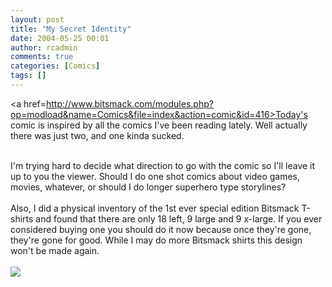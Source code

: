 ```yaml
---
layout: post
title: "My Secret Identity"
date: 2004-05-25 00:01
author: rcadmin
comments: true
categories: [Comics]
tags: []
---
```

<a href=http://www.bitsmack.com/modules.php?op=modload&name=Comics&file=index&action=comic&id=416>Today's comic</a> is inspired by all the comics I've been reading lately. Well actually there was just two, and one kinda sucked.
<br />

<br />
I'm trying hard to decide what direction to go with the comic so I'll leave it up to you the viewer. Should I do one shot comics about video games, movies, whatever, or should I do longer superhero type storylines? 
<br />

<br />
Also, I did a physical inventory of the 1st ever special edition Bitsmack T-shirts and found that there are only 18 left, 9 large and 9 x-large. If you ever considered buying one you should do it now because once they're gone, they're gone for good. While I may do more Bitsmack shirts this design won't be made again.<Br><br><!--more--><img src='/wp/wp-content/comics/20040525.png' alt'' />
